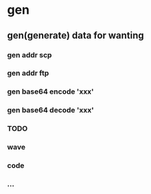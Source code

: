 # gen
## gen(generate) data for wanting

### gen addr scp
###	gen addr ftp
### gen base64 encode 'xxx'
### gen base64 decode 'xxx'


### TODO
###	wave
###	code
###	...
